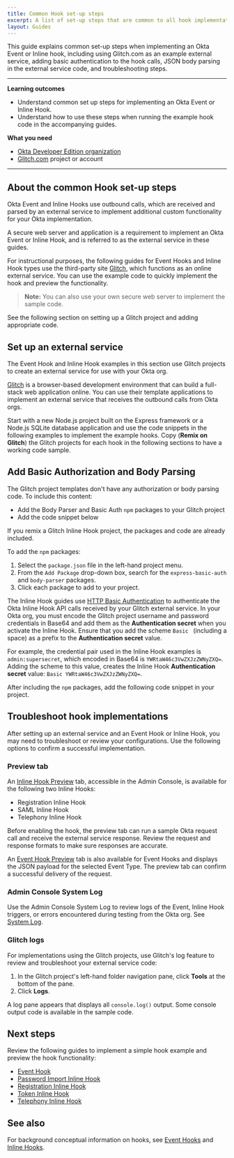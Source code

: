 ```yaml
---
title: Common Hook set-up steps
excerpt: A list of set-up steps that are common to all hook implementations.
layout: Guides
---
```


This guide explains common set-up steps when implementing an Okta Event or Inline hook, including using Glitch.com as an example external service, adding basic authentication to the hook calls, JSON body parsing in the external service code, and troubleshooting steps.

---

**Learning outcomes**

* Understand common set up steps for implementing an Okta Event or Inline Hook.
* Understand how to use these steps when running the example hook code in the accompanying guides.

**What you need**

* [Okta Developer Edition organization](https://developer.okta.com/signup/)
* [Glitch.com](https://glitch.com) project or account

---

## About the common Hook set-up steps

Okta Event and Inline Hooks use outbound calls, which are received and parsed by an external service to implement additional custom functionality for your Okta implementation.

A secure web server and application is a requirement to implement an Okta Event or Inline Hook, and is referred to as the external service in these guides.

For instructional purposes, the following guides for Event Hooks and Inline Hook types use the third-party site [Glitch](https://glitch.com), which functions as an online external service. You can use the example code to quickly implement the hook and preview the functionality.

> **Note:** You can also use your own secure web server to implement the sample code.

See the following section on setting up a Glitch project and adding appropriate code.

## Set up an external service

The Event Hook and Inline Hook examples in this section use Glitch projects to create an external service for use with your Okta org.

[Glitch](https://www.glitch.com) is a browser-based development environment that can build a full-stack web application online. You can use their template applications to implement an external service that receives the outbound calls from Okta orgs.

Start with a new Node.js project built on the Express framework or a Node.js SQLite database application and use the code snippets in the following examples to implement the example hooks. Copy (**Remix on Glitch**) the Glitch projects for each hook in the following sections to have a working code sample.

<StackSelector snippet="setup"/>

## Add Basic Authorization and Body Parsing

The Glitch project templates don't have any authorization or body parsing code. To include this content:

* Add the Body Parser and Basic Auth `npm` packages to your Glitch project
* Add the code snippet below

If you remix a Glitch Inline Hook project, the packages and code are already included.

To add the `npm` packages:

1. Select the `package.json` file in the left-hand project menu.
2. From the `Add Package` drop-down box, search for the `express-basic-auth` and `body-parser` packages.
3. Click each package to add to your project.

The Inline Hook guides use [HTTP Basic Authentication](/books/api-security/authn/api-authentication-options/#http-basic-authentication) to authenticate the Okta Inline Hook API calls received by your Glitch external service. In your Okta org, you must encode the Glitch project username and password credentials in Base64 and add them as the **Authentication secret** when you activate the Inline Hook. Ensure that you add the scheme `Basic ` (including a space) as a prefix to the **Authentication secret** value.

For example, the credential pair used in the Inline Hook examples is `admin:supersecret`, which encoded in Base64 is `YWRtaW46c3VwZXJzZWNyZXQ=`. Adding the scheme to this value, creates the Inline Hook **Authentication secret** value: `Basic YWRtaW46c3VwZXJzZWNyZXQ=`.

After including the `npm` packages, add the following code snippet in your project.

<StackSelector snippet="auth" noSelector/>

## Troubleshoot hook implementations

After setting up an external service and an Event Hook or Inline Hook, you may need to troubleshoot or review your configurations. Use the following options to confirm a successful implementation.

### Preview tab

An [Inline Hook Preview](https://help.okta.com/okta_help.htm?id=ext-preview-inline-hooks) tab, accessible in the Admin Console, is available for the following two Inline Hooks:

* Registration Inline Hook
* SAML Inline Hook
* Telephony Inline Hook <ApiLifecycle access="ea" />

Before enabling the hook, the preview tab can run a sample Okta request call and receive the external service response. Review the request and response formats to make sure responses are accurate.

An [Event Hook Preview](https://help.okta.com/okta_help.htm?id=ext-event-hooks-preview) tab is also available for Event Hooks and displays the JSON payload for the selected Event Type. The preview tab can confirm a successful delivery of the request.

### Admin Console System Log

Use the Admin Console System Log to review logs of the Event, Inline Hook triggers, or errors encountered during testing from the Okta org. See [System Log](https://help.okta.com/okta_help.htm?id=ext_Reports_SysLog).

### Glitch logs

For implementations using the Glitch projects, use Glitch's log feature to review and troubleshoot your external service code:

1. In the Glitch project's left-hand folder navigation pane, click **Tools** at the bottom of the pane.
2. Click **Logs**.

A log pane appears that displays all `console.log()` output. Some console output code is available in the sample code.

## Next steps

Review the following guides to implement a simple hook example and preview the hook functionality:

* [Event Hook](/docs/guides/event-hook-implementation/)
* [Password Import Inline Hook](/docs/guides/password-import-inline-hook/)
* [Registration Inline Hook](/docs/guides/registration-inline-hook/)
* [Token Inline Hook](/docs/guides/token-inline-hook/)
* [Telephony Inline Hook](/docs/guides/telephony-inline-hook/) <ApiLifecycle access="ea" />

## See also

For background conceptual information on hooks, see [Event Hooks](/docs/concepts/event-hooks/) and [Inline Hooks](/docs/concepts/inline-hooks/).
